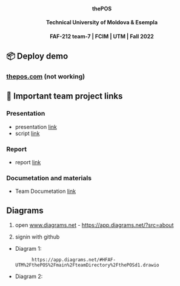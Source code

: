<h4 align="center">thePOS</h4>

<h4 align="center">Technical University of Moldova  & Esempla</h4>
<h4 align="center">FAF-212 team-7 | FCIM   |   UTM  |   Fall 2022</h4>

## 📦 Deploy demo

###   [thepos.com](link.com)  (not working)

## 🧾 Important team project links 

### Presentation
- presentation [link](https://utm.sharepoint.com/:p:/s/thePOS/EcNjKtJOQ6NDoGi2XvY63xwBr5hYVm4IzKRWtc_xE0H-Og?e=akJvFo)
- script [link](https://utm.sharepoint.com/:w:/s/thePOS/EcQiMZUwOlNHp8x7C9xftNEBZTiRu25gZtPaRyaqUWBolA?e=4CJFLy)

### Report
- report [link](https://utm.sharepoint.com/:w:/s/thePOS/ETxzIMH6dL9Hmlmnofu4UJAB6MwQT_38QHSjeaomYW2E3Q?e=iuAz3k)
### Documetation and materials
- Team Documetation [link](https://utm.sharepoint.com/:w:/s/thePOS/EeUpJQwqdTBPpVZqPfzM1VoBtylki4-z-t9oe6pvINRq0w?e=xFxXJH)

## Diagrams
1. open www.diagrams.net - https://app.diagrams.net/?src=about

2. signin with github

- Diagram 1:

            https://app.diagrams.net/#HFAF-UTM%2FthePOS%2Fmain%2FteamDirectory%2FthePOSd1.drawio

- Diagram 2: